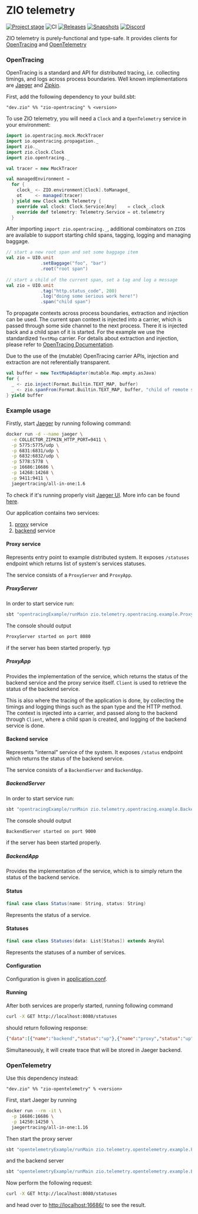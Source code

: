 # ZIO telemetry

[![Project stage][Stage]][Stage-Page]
![CI][Badge-CI]
[![Releases][Badge-SonatypeReleases]][Link-SonatypeReleases]
[![Snapshots][Badge-SonatypeSnapshots]][Link-SonatypeSnapshots]
[![Discord][Badge-Discord]][Link-Discord]

ZIO telemetry is purely-functional and type-safe. It provides clients for [OpenTracing][open-tracing] and [OpenTelemetry][open-telemetry]

### OpenTracing

OpenTracing is a standard and API for distributed tracing, i.e. collecting timings,
and logs across process boundaries. Well known implementations are [Jaeger][jaeger]
and [Zipkin][zipkin].

First, add the following dependency to your build.sbt:
```
"dev.zio" %% "zio-opentracing" % <version>
```

To use ZIO telemetry, you will need a `Clock` and a `OpenTelemetry` service in your
environment:

```scala
import io.opentracing.mock.MockTracer
import io.opentracing.propagation._
import zio._
import zio.clock.Clock
import zio.opentracing._

val tracer = new MockTracer

val managedEnvironment = 
  for {
    clock_ <- ZIO.environment[Clock].toManaged_
    ot     <- managed(tracer)
  } yield new Clock with Telemetry {
    override val clock: Clock.Service[Any]    = clock_.clock
    override def telemetry: Telemetry.Service = ot.telemetry
  }
```

After importing `import zio.opentracing._`, additional combinators
on `ZIO`s are available to support starting child spans, tagging, logging and
managing baggage.

```scala
// start a new root span and set some baggage item
val zio = UIO.unit
             .setBaggage("foo", "bar")
             .root("root span")
          
// start a child of the current span, set a tag and log a message
val zio = UIO.unit
             .tag("http.status_code", 200)
             .log("doing some serious work here!")
             .span("child span")
```

To propagate contexts across process boundaries, extraction and injection can be
used. The current span context is injected into a carrier, which is passed
through some side channel to the next process. There it is injected back and a
child span of it is started. For the example we use the standardized `TextMap`
carrier. For details about extraction and injection, please refer to 
[OpenTracing Documentation][otr-inject-extract]. 

Due to the use of the (mutable) OpenTracing carrier APIs, injection and extraction
are not referentially transparent.

```scala
val buffer = new TextMapAdapter(mutable.Map.empty.asJava)
for {
  _ <- zio.inject(Format.Builtin.TEXT_MAP, buffer)
  _ <- zio.spanFrom(Format.Builtin.TEXT_MAP, buffer, "child of remote span")
} yield buffer
```

### Example usage

Firstly, start [Jaeger][jaeger] by running following command:
```bash
docker run -d --name jaeger \
  -e COLLECTOR_ZIPKIN_HTTP_PORT=9411 \
  -p 5775:5775/udp \
  -p 6831:6831/udp \
  -p 6832:6832/udp \
  -p 5778:5778 \
  -p 16686:16686 \
  -p 14268:14268 \
  -p 9411:9411 \
  jaegertracing/all-in-one:1.6
``` 

To check if it's running properly visit [Jaeger UI](http://localhost:16686/).
More info can be found [here][jaeger-docker].

Our application contains two services:
 1. [proxy](opentracing-example/src/main/scala/zio/telemetry/opentracing/example/ProxyServer.scala) service
 2. [backend](opentracing-example/src/main/scala/zio/telemetry/opentracing/example/BackendServer.scala) service

#### Proxy service

Represents entry point to example distributed system. It exposes `/statuses` endpoint which returns list of system's services statuses.

The service consists of a `ProxyServer` and `ProxyApp`.

##### ProxyServer

In order to start service run:
```bash
sbt "opentracingExample/runMain zio.telemetry.opentracing.example.ProxyServer"
```

The console should output
```bash
ProxyServer started on port 8080
```
if the server has been started properly.
typ
##### ProxyApp

Provides the implementation of the service, which returns the status of the backend service and the proxy service itself. `Client` is used to retrieve the status of the backend service.

This is also where the tracing of the application is done, by collecting the timings and logging things such as the span type and the HTTP method. The context is injected into a carrier, and passed along to the backend through `Client`, where a child span is created, and logging of the backend service is done.

#### Backend service

Represents "internal" service of the system. It exposes `/status` endpoint which returns the status of the backend service.

The service consists of a `BackendServer` and `BackendApp`.

##### BackendServer

In order to start service run:
```bash
sbt "opentracingExample/runMain zio.telemetry.opentracing.example.BackendServer"
```

The console should output
```bash
BackendServer started on port 9000
```
if the server has been started properly.

##### BackendApp

Provides the implementation of the service, which is to simply return the status of the backend service.

#### Status

```scala
final case class Status(name: String, status: String)
```

Represents the status of a service.

#### Statuses

```scala
final case class Statuses(data: List[Status]) extends AnyVal
```

Represents the statuses of a number of services.

#### Configuration

Configuration is given in [application.conf](opentracing-example/src/main/resources/application.conf).

#### Running

After both services are properly started, running following command
```bash
curl -X GET http://localhost:8080/statuses
```
should return following response:
```json
{"data":[{"name":"backend","status":"up"},{"name":"proxy","status":"up"}]}
```

Simultaneously, it will create trace that will be stored in Jaeger backend.

### OpenTelemetry

Use this dependency instead:
```
"dev.zio" %% "zio-opentelemetry" % <version>
```

First, start Jaeger by running
```bash
docker run --rm -it \
  -p 16686:16686 \
  -p 14250:14250 \
  jaegertracing/all-in-one:1.16
```

Then start the proxy server
```bash
sbt "opentelemetryExample/runMain zio.telemetry.opentelemetry.example.ProxyServer"
```
and the backend server

```bash
sbt "opentelemetryExample/runMain zio.telemetry.opentelemetry.example.BackendServer"
```
Now perform the following request:
```bash
curl -X GET http://localhost:8080/statuses
```
and head over to [http://localhost:16686/](http://localhost:16686/) to see the result.

[open-tracing]: https://opentracing.io/
[open-telemetry]: https://opentelemetry.io/
[otr-inject-extract]: https://opentracing.io/docs/overview/inject-extract/
[jaeger]: https://www.jaegertracing.io
[zipkin]: https://www.zipkin.io
[jaeger-docker]: https://www.jaegertracing.io/docs/1.6/getting-started/#all-in-one-docker-image
[Badge-CI]: https://github.com/zio/zio-telemetry/workflows/CI/badge.svg
[Badge-Discord]: https://img.shields.io/discord/629491597070827530?logo=discord 
[Badge-SonatypeReleases]: https://img.shields.io/nexus/r/https/oss.sonatype.org/dev.zio/zio-opentracing_2.12.svg "Sonatype Releases"
[Badge-SonatypeSnapshots]: https://img.shields.io/nexus/s/https/oss.sonatype.org/dev.zio/zio-opentracing_2.12.svg "Sonatype Snapshots"
[Link-Discord]: https://discord.gg/2ccFBr4
[Link-Circle]: https://circleci.com/gh/zio/zio-telemetry/tree/master
[Link-SonatypeReleases]: https://oss.sonatype.org/content/repositories/releases/dev/zio/zio-opentracing_2.12/ "Sonatype Releases"
[Link-SonatypeSnapshots]: https://oss.sonatype.org/content/repositories/snapshots/dev/zio/zio-opentracing_2.12/ "Sonatype Snapshots"
[Stage]: https://img.shields.io/badge/Project%20Stage-Production%20Ready-brightgreen.svg
[Stage-Page]: https://github.com/zio/zio/wiki/Project-Stages
